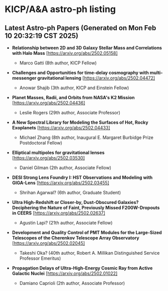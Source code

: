 # KICP/A&A astro-ph listing

## Latest Astro-ph Papers (Generated on Mon Feb 10 20:32:19 CST 2025)

- **Relationship between 2D and 3D Galaxy Stellar Mass and Correlations with Halo Mass**
[https://arxiv.org/abs/2502.05158]
  + Marco Gatti (8th author, KICP Fellow)

- **Challenges and Opportunities for time-delay cosmography with multi-messenger gravitational lensing**
[https://arxiv.org/abs/2502.04472]
  + Anowar Shajib (3th author, KICP and Einstein Fellow)

- **Planet Masses, Radii, and Orbits from NASA's K2 Mission**
[https://arxiv.org/abs/2502.04436]
  + Leslie Rogers (29th author, Associate Professor)

- **A New Spectral Library for Modeling the Surfaces of Hot, Rocky Exoplanets**
[https://arxiv.org/abs/2502.04433]
  + Michael Zhang (8th author, Inaugural E. Margaret Burbidge Prize Postdoctoral Fellow)

- **Elliptical multipoles for gravitational lenses**
[https://arxiv.org/abs/2502.03530]
  + Daniel Gilman (2th author, Associate Fellow)

- **DESI Strong Lens Foundry I: HST Observations and Modeling with GIGA-Lens**
[https://arxiv.org/abs/2502.03455]
  + Shrihan Agarwal? (6th author, Graduate Student)

- **Ultra High-Redshift or Closer-by, Dust-Obscured Galaxies? Deciphering the Nature of Faint, Previously Missed F200W-Dropouts in CEERS**
[https://arxiv.org/abs/2502.02637]
  + Agustin Lapi? (21th author, Associate Fellow)

- **Development and Quality Control of PMT Modules for the Large-Sized Telescopes of the Cherenkov Telescope Array Observatory**
[https://arxiv.org/abs/2502.02045]
  + Takeshi Oka? (40th author, Robert A. Millikan Distinguished Service Professor Emeritus)

- **Propagation Delays of Ultra-High-Energy Cosmic Ray from Active Galactic Nuclei**
[https://arxiv.org/abs/2502.01022]
  + Damiano Caprioli (2th author, Associate Professor)

